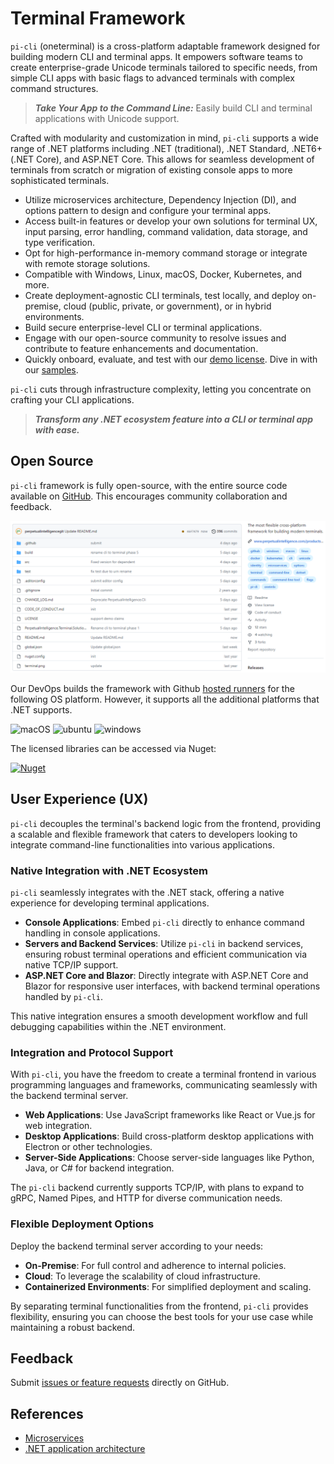 # Terminal Framework
`pi-cli` (oneterminal) is a cross-platform adaptable framework designed for building modern CLI and terminal apps. It empowers software teams to create enterprise-grade Unicode terminals tailored to specific needs, from simple CLI apps with basic flags to advanced terminals with complex command structures.

> ***Take Your App to the Command Line:*** Easily build CLI and terminal applications with Unicode support.

Crafted with modularity and customization in mind, `pi-cli` supports a wide range of .NET platforms including .NET (traditional), .NET Standard, .NET6+ (.NET Core), and ASP.NET Core. This allows for seamless development of terminals from scratch or migration of existing console apps to more sophisticated terminals.

- Utilize microservices architecture, Dependency Injection (DI), and options pattern to design and configure your terminal apps.
- Access built-in features or develop your own solutions for terminal UX, input parsing, error handling, command validation, data storage, and type verification.
- Opt for high-performance in-memory command storage or integrate with remote storage solutions.
- Compatible with Windows, Linux, macOS, Docker, Kubernetes, and more.
- Create deployment-agnostic CLI terminals, test locally, and deploy on-premise, cloud (public, private, or government), or in hybrid environments.
- Build secure enterprise-level CLI or terminal applications.
- Engage with our open-source community to resolve issues and contribute to feature enhancements and documentation.
- Quickly onboard, evaluate, and test with our [demo license](gs/demo.md). Dive in with our [samples](gs/samples.md).

`pi-cli` cuts through infrastructure complexity, letting you concentrate on crafting your CLI applications.

> ***Transform any .NET ecosystem feature into a CLI or terminal app with ease.***

## Open Source
`pi-cli` framework is fully open-source, with the entire source code available on [GitHub](https://github.com/perpetualintelligence/oneterminal). This encourages community collaboration and feedback.

![repo](../../images/terminal/framework/repo.png)

Our DevOps builds the framework with Github [hosted runners](https://docs.github.com/en/actions/using-github-hosted-runners/about-github-hosted-runners) for the following OS platform. However, it supports all the additional platforms that .NET supports.

![macOS](https://img.shields.io/badge/macOS-grey?style=flat-square&logo=macos)
![ubuntu](https://img.shields.io/badge/ubuntu-grey?style=flat-square&logo=ubuntu)
![windows](https://img.shields.io/badge/windows-grey?style=flat-square&logo=windows)

The licensed libraries can be accessed via Nuget:

[![Nuget](https://img.shields.io/nuget/vpre/PerpetualIntelligence.Terminal?label=PerpetualIntelligence.Terminal)](https://www.nuget.org/packages/PerpetualIntelligence.Terminal)

## User Experience (UX)

`pi-cli` decouples the terminal's backend logic from the frontend, providing a scalable and flexible framework that caters to developers looking to integrate command-line functionalities into various applications.

### Native Integration with .NET Ecosystem

`pi-cli` seamlessly integrates with the .NET stack, offering a native experience for developing terminal applications.

- **Console Applications**: Embed `pi-cli` directly to enhance command handling in console applications.
- **Servers and Backend Services**: Utilize `pi-cli` in backend services, ensuring robust terminal operations and efficient communication via native TCP/IP support.
- **ASP.NET Core and Blazor**: Directly integrate with ASP.NET Core and Blazor for responsive user interfaces, with backend terminal operations handled by `pi-cli`.

This native integration ensures a smooth development workflow and full debugging capabilities within the .NET environment.

### Integration and Protocol Support

With `pi-cli`, you have the freedom to create a terminal frontend in various programming languages and frameworks, communicating seamlessly with the backend terminal server.

- **Web Applications**: Use JavaScript frameworks like React or Vue.js for web integration.
- **Desktop Applications**: Build cross-platform desktop applications with Electron or other technologies.
- **Server-Side Applications**: Choose server-side languages like Python, Java, or C# for backend integration.

The `pi-cli` backend currently supports TCP/IP, with plans to expand to gRPC, Named Pipes, and HTTP for diverse communication needs.

### Flexible Deployment Options

Deploy the backend terminal server according to your needs:

- **On-Premise**: For full control and adherence to internal policies.
- **Cloud**: To leverage the scalability of cloud infrastructure.
- **Containerized Environments**: For simplified deployment and scaling.

By separating terminal functionalities from the frontend, `pi-cli` provides flexibility, ensuring you can choose the best tools for your use case while maintaining a robust backend.

## Feedback
Submit [issues or feature requests](https://github.com/perpetualintelligence/oneterminal/issues) directly on GitHub.

## References
- [Microservices](https://github.com/dotnet/docs/tree/main/docs/architecture/microservices)
- [.NET application architecture](https://docs.microsoft.com/en-us/dotnet/architecture/)